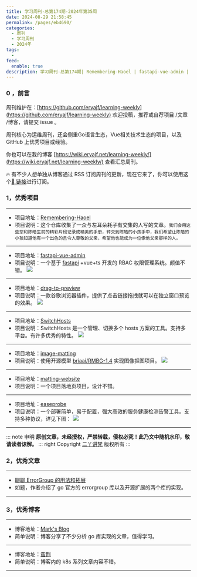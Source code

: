 ```yaml
---
title: 学习周刊-总第174期-2024年第35周
date: 2024-08-29 21:58:45
permalink: /pages/eb4690/
categories:
  - 周刊
  - 学习周刊
  - 2024年
tags:
  -
feed:
  enable: true
description: 学习周刊-总第174期| Remembering-Haoel | fastapi-vue-admin | drag-to-preview | SwitchHosts | image-matting | matting-website | easeprobe
---
```



### 0 ，前言

周刊维护在：[https://github.com/eryajf/learning-weekly](https://github.com/eryajf/learning-weekly)  欢迎投稿，推荐或自荐项目 /文章 /博客，请提交 issue 。

周刊核心为运维周刊，还会侧重Go语言生态，Vue相关技术生态的项目，以及 GitHub 上优秀项目或经验。

你也可以在我的博客 [https://wiki.eryajf.net/learning-weekly/](https://wiki.eryajf.net/learning-weekly/) 查看汇总周刊。

🔥 有不少人想单独从博客通过 RSS 订阅周刊的更新，现在它来了，你可以使用这个[🔗 链接](https://wiki.eryajf.net/learning-weekly.xml)进行订阅。

### 1，优秀项目

---
- 项目地址：[Remembering-Haoel](https://github.com/megaease/Remembering-Haoel)
- 项目说明：这个仓库收集了一众与左耳朵耗子有交集的人写的文章。`我们会用这些您和陈皓生前的精彩片段记录成精美的手册，转交到陈皓的小孩手中，我们希望让陈皓的小孩知道他有一个出色的且令人尊敬的父亲，希望他也能成为一位像他父亲那样的人。`
---
- 项目地址：[fastapi-vue-admin](https://github.com/SenQi-666/fastapi-vue-admin)
- 项目说明：一个基于 [fastapi](https://fastapi.tiangolo.com/zh/) +vue+ts 开发的 RBAC 权限管理系统。颜值不错。
  ![](https://t.eryajf.net/imgs/2024/08/1723044258523.webp)
---
- 项目地址：[drag-to-preview](https://github.com/u-Sir/drag-to-preview)
- 项目说明：一款谷歌浏览器插件，提供了点击链接拖拽就可以在独立窗口预览的效果。
  ![](https://t.eryajf.net/imgs/2024/08/1723044478852.webp)
---
- 项目地址：[SwitchHosts](https://github.com/oldj/SwitchHosts)
- 项目说明：SwitchHosts 是一个管理、切换多个 hosts 方案的工具。支持多平台。有许多优秀的特性。
  ![](https://t.eryajf.net/imgs/2024/08/1723045334462.webp)

---
- 项目地址：[image-matting](https://github.com/pangxiaobin/image-matting)
- 项目说明：使用开源模型 [briaai/RMBG-1.4](https://huggingface.co/briaai/RMBG-1.4) 实现图像抠图项目。
  ![](https://t.eryajf.net/imgs/2024/08/1723645499155.webp)
---
- 项目地址：[matting-website](https://github.com/pangxiaobin/matting-website)
- 项目说明：一个项目落地页项目，设计不错。
---
- 项目地址：[easeprobe](https://github.com/megaease/easeprobe)
- 项目说明：一个部署简单，易于配置，强大高效的服务健康检测告警工具。支持多种协议，详见下图：
  ![](https://t.eryajf.net/imgs/2024/08/1723646907511.webp)
---

::: note 申明
**原创文章<Badge text='eryajf' />，未经授权，严禁转载，侵权必究！此乃文中随机水印，敬请读者谅解。**
::: right
Copyright [二丫讲梵](https://wiki.eryajf.net) 版权所有
:::

### 2，优秀文章

---
- [聊聊 ErrorGroup 的用法和拓展](https://marksuper.xyz/2021/10/15/error_group/)
- 如题，作者介绍了 go 官方的 errorgroup 库以及开源扩展的两个库的实现。
---

### 3，优秀博客

---
- 博客地址：[Mark's Blog](https://marksuper.xyz/)
- 简单说明：博客分享了不少分析 go 库实现的文章，值得学习。
---
- 博客地址：[蛮荆](https://dbwu.tech/)
- 简单说明：博客内的 k8s 系列文章内容不错。
---
